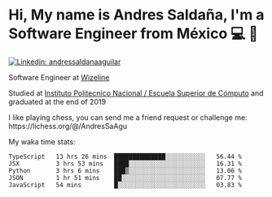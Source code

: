 # Hi, My name is Andres Saldaña, I'm a Software Engineer from México :computer: :boy:

[![Linkedin: andressaldanaaguilar](https://img.shields.io/badge/-andressaldanaaguilar-blue?style=flat-square&logo=Linkedin&logoColor=white&link=https://www.linkedin.com/in/thaianebraga/)](https://www.linkedin.com/in/andressaldanaaguilar)

<p>Software Engineer at <a href="https://www.wizeline.com/">Wizeline</a></p>
<p>Studied at <a href="https://en.wikipedia.org/wiki/ESCOM">Instituto Politecnico Nacional / Escuela Superior de Cómputo</a> and graduated at the end of 2019</p>
<p>I like playing chess, you can send me a friend request or challenge me: https://lichess.org/@/AndresSaAgu</p>

<p> My waka time stats: </p>

<!--START_SECTION:waka-->
```text
TypeScript   13 hrs 26 mins  ██████████████░░░░░░░░░░░   56.44 % 
JSX          3 hrs 53 mins   ████░░░░░░░░░░░░░░░░░░░░░   16.31 % 
Python       3 hrs 6 mins    ███▒░░░░░░░░░░░░░░░░░░░░░   13.06 % 
JSON         1 hr 51 mins    ██░░░░░░░░░░░░░░░░░░░░░░░   07.77 % 
JavaScript   54 mins         █░░░░░░░░░░░░░░░░░░░░░░░░   03.83 % 
```
<!--END_SECTION:waka-->
